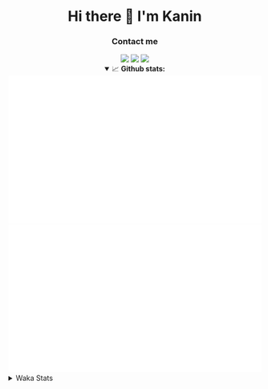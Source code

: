 <div align="center">
 <h1>Hi there 👋 I'm Kanin</h1>
 <h3>Contact me</h3>
 <a href="mailto:im@kanin.dev"><img src="https://img.shields.io/badge/gmail-%23D14836.svg?&style=for-the-badge&logo=gmail&logoColor=white"/></a>
 <a href="https://twitter.com/KaninDev"><img src="https://img.shields.io/badge/twitter-%231DA1F2.svg?&style=for-the-badge&logo=twitter&logoColor=white"/></a>
 <a href="https://www.linkedin.com/in/KaninDev"><img src="https://img.shields.io/badge/linkedin-%230077B5.svg?&style=for-the-badge&logo=linkedin&logoColor=white"/></a>
<details open>
  <summary>📈 <b>Github stats:</b></summary>
  <img src="https://github.com/Kanin/Kanin/blob/master/scripts/GitHubStats/generated/overview.svg"/>
  <img src="https://github.com/Kanin/Kanin/blob/master/scripts/GitHubStats/generated/languages.svg"/>
</details>
</div>

<details>
 <summary>Waka Stats</summary>

<!--START_SECTION:waka-->
![Profile Views](http://img.shields.io/badge/Profile%20Views-15-blue)

![Lines of code](https://img.shields.io/badge/From%20Hello%20World%20I%27ve%20Written-29673%20lines%20of%20code-blue)

**🐱 My Github Data** 

> 🏆 73 Contributions in the Year 2021
 > 
> 📦 34.6 kB Used in Github's Storage 
 > 
> 🚫 Not Opted to Hire
 > 
> 📜 8 Public Repositories 
 > 
> 🔑 5 Private Repositories  
 > 
**I'm an Early 🐤** 

```text
🌞 Morning    92 commits     █████░░░░░░░░░░░░░░░░░░░░   20.31% 
🌆 Daytime    144 commits    ████████░░░░░░░░░░░░░░░░░   31.79% 
🌃 Evening    108 commits    ██████░░░░░░░░░░░░░░░░░░░   23.84% 
🌙 Night      109 commits    ██████░░░░░░░░░░░░░░░░░░░   24.06%

```
📅 **I'm Most Productive on Monday** 

```text
Monday       91 commits     █████░░░░░░░░░░░░░░░░░░░░   20.09% 
Tuesday      48 commits     ██░░░░░░░░░░░░░░░░░░░░░░░   10.6% 
Wednesday    87 commits     ████░░░░░░░░░░░░░░░░░░░░░   19.21% 
Thursday     55 commits     ███░░░░░░░░░░░░░░░░░░░░░░   12.14% 
Friday       47 commits     ██░░░░░░░░░░░░░░░░░░░░░░░   10.38% 
Saturday     50 commits     ██░░░░░░░░░░░░░░░░░░░░░░░   11.04% 
Sunday       75 commits     ████░░░░░░░░░░░░░░░░░░░░░   16.56%

```


📊 **This Week I Spent My Time On** 

```text
⌚︎ Time Zone: America/New_York

💬 Programming Languages: 
Python                   15 hrs 30 mins      █████████████████████░░░░   83.9% 
SCSS                     2 hrs 2 mins        ██░░░░░░░░░░░░░░░░░░░░░░░   11.04% 
YAML                     54 mins             █░░░░░░░░░░░░░░░░░░░░░░░░   4.87% 
Other                    1 min               ░░░░░░░░░░░░░░░░░░░░░░░░░   0.12% 
SQL                      0 secs              ░░░░░░░░░░░░░░░░░░░░░░░░░   0.07%

🔥 Editors: 
PyCharm                  16 hrs 26 mins      ██████████████████████░░░   88.96% 
IntelliJ                 2 hrs 2 mins        ██░░░░░░░░░░░░░░░░░░░░░░░   11.04%

🐱‍💻 Projects: 
CGLS                     11 hrs 16 mins      ███████████████░░░░░░░░░░   60.96% 
Naila.py                 5 hrs 10 mins       ███████░░░░░░░░░░░░░░░░░░   28.0% 
Kanin                    2 hrs 2 mins        ██░░░░░░░░░░░░░░░░░░░░░░░   11.04%

💻 Operating System: 
Linux                    18 hrs 29 mins      █████████████████████████   100.0%

```

**I Mostly Code in Python** 

```text
Python                   20 repos            ███████████████████░░░░░░   76.92% 
JavaScript               3 repos             ███░░░░░░░░░░░░░░░░░░░░░░   11.54% 
Kotlin                   1 repo              █░░░░░░░░░░░░░░░░░░░░░░░░   3.85% 
HTML                     1 repo              █░░░░░░░░░░░░░░░░░░░░░░░░   3.85% 
Java                     1 repo              █░░░░░░░░░░░░░░░░░░░░░░░░   3.85%

```


**Timeline**

![Chart not found](https://raw.githubusercontent.com/Kanin/Kanin/master/charts/bar_graph.png) 


<!--END_SECTION:waka-->
</details>
